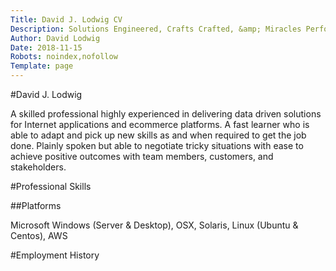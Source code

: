 ```yaml
---
Title: David J. Lodwig CV
Description: Solutions Engineered, Crafts Crafted, &amp; Miracles Performed
Author: David Lodwig
Date: 2018-11-15
Robots: noindex,nofollow
Template: page
---
```


#David J. Lodwig

A skilled professional highly experienced in delivering data driven solutions for Internet applications and ecommerce platforms. A fast learner who is able to adapt and pick up  new skills as and when required to get the job done.  Plainly spoken but able to negotiate tricky situations with ease to achieve positive outcomes with team members, customers, and stakeholders.

#Professional Skills

##Platforms

Microsoft Windows (Server & Desktop), OSX, Solaris, Linux (Ubuntu & Centos), AWS

#Employment History

